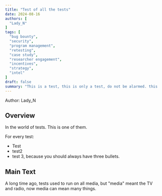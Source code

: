 ```yaml
---
title: "Test of all the tests"
date: 2024-08-16
authors: [
  "Lady_N"
]
tags: [
  "bug bounty",
  "security",
  "program management",
  "retesting",
  "case study",
  "researcher engagement",
  "incentives",
  "strategy",
  "intel"
]
draft: false
summary: "This is a test, this is only a test, do not be alarmed. this is only a test. If this was the real thing we would all be dying."
---
```

Author: Lady_N

## Overview
In the world of tests. This is one of them. 

For every test: 
- Test
- test2
- test 3, because you should always have three bullets.

## Main Text

A long time ago, tests used to run on all media, but "media" meant the TV and radio, now media can mean many things. 

